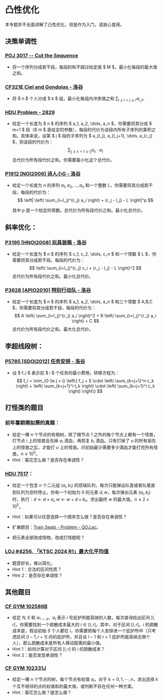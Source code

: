 # 凸性优化

本专题并不全面讲解了凸性优化，但是作为入门，请放心食用。

## 决策单调性

### [POJ 3017 -- Cut the Sequence](http://poj.org/problem?id=3017)

- 将一个序列分成若干段，每段的和不超过给定值 $ M $，最小化每段的最大值之和。

### [CF321E Ciel and Gondolas - 洛谷](https://www.luogu.com.cn/problem/CF321E)

- 将 $ n $ 个人分成 $ k $ 组，最小化每组内冲突值之和 $\sum_{l\le i < j\le r}a_{i,j}$。

### [HDU Problem - 2829](https://acm.hdu.edu.cn/showproblem.php?pid=2829)

- 给定一个长度为 $ n $ 的序列 $ a_1, a_2, \dots, a_n $，你需要将其分成 $ m+1 $ 段（$ m $ 是给定的参数），每段的代价为该段内所有子序列的乘积之和。具体来说，设第 $ j $ 段的子序列为 $ a_{l_j}, a_{l_j+1}, \dots, a_{r_j} $，则该段的代价为：
  $$
  \sum_{l_j \leq s < t \leq r_j} a_s \cdot a_t
  $$
  总代价为所有段代价之和。你需要最小化这个总代价。

### [P1912 [NOI2009] 诗人小G - 洛谷](https://www.luogu.com.cn/problem/P1912)

- 给定一个长度为 $n$ 的序列 $a_1, a_2, \dots, a_n$ 和一个整数 $L$，你需要将其分成若干段，每段的代价为：
  $$
  \left| \left( \sum_{i=l_j}^{r_j} a_i \right) + (r_j - l_j) - L \right|^p
  $$

  其中 $p$ 是一个给定的常数。总代价为所有段代价之和。最小化总代价。

## 斜率优化：

### [P3195 [HNOI2008] 玩具装箱 - 洛谷](https://www.luogu.com.cn/problem/P3195)

- 给定一个长度为 $ n $ 的序列 $ c_1, c_2, \dots, c_n $ 和一个常数 $ L $，你需要将其分成若干段，每段的代价为：
  $$
  \left( \sum_{i=l_j}^{r_j} c_i + (r_j - l_j) - L \right)^2
  $$
  总代价为所有段代价之和。最小化总代价。

### [P3628 [APIO2010] 特别行动队 - 洛谷](https://www.luogu.com.cn/problem/P3628)

- 给定一个长度为 $ n $ 的序列 $ a_1, a_2, \dots, a_n $ 和三个常数 $ A,B,C $，你需要将其分成若干段，每段的代价为：
  $$
  A \left( \sum_{i=l_j}^{r_j} a_i \right)^2 + B \left( \sum_{i=l_j}^{r_j} a_i \right) + C
  $$
  总代价为所有段代价之和。最大化总代价。

## 李超线段树：

### [P5785 [SDOI2012] 任务安排 - 洛谷](https://www.luogu.com.cn/problem/P5785)

- 设 $ f_i $ 表示前 $ i $ 个任务的最小费用，转移方程为：
  $$
  f_i = \min_{0 \le j < i} \left\{ f_j + S \cdot \left( \sum_{k=j+1}^n c_k \right) + \left( \sum_{k=j+1}^i t_k \right) \cdot \left( \sum_{k=j+1}^i c_k \right) \right\}
  $$

## 打怪类的题目

### 前年暑期模拟赛的真题：

- 给定一棵 $n$ 个节点的有根树，除了根节点 $1$ 之外的每个节点上都有一个怪兽，打节点 $i$ 上的怪兽会先掉 $a_i$ 滴血，再恢复 $b_i$ 滴血。只有打掉了 $u$ 的所有祖先上的怪兽之后，才能打 $u$ 上的怪兽。问初始最少需要多少滴血才能打完所有怪兽。$n\le 10^5$。
- Hint：菊花怎么做？是否存在单调性？

### [HDU 7517](https://acm.hdu.edu.cn/showproblem.php?pid=7517)：

- 给定一个包含 $n$ 个二元组 $(a_i,b_i)$ 的双端队列，每次只能弹出队首或者队尾直到队列为空时停止。你有一个初始为 $0$ 的元素 $d,w$，每次弹出元素 $(a_i,b_i)$ 时，执行：$d\gets d+a_i,w\gets w +d\times b_i$。求出最终 $w$ 的最大值。$n\le 2\times 10^5$。
- Hint：如果可以任意选择一个顺序怎么做？是否存在单调性？

- 扩展题目：[Train Seats - Problem - QOJ.ac](https://qoj.ac/contest/1804/problem/9440)。
- 把元素全部改成怪物，改成打怪题呢？

### [LOJ #4256. 「KTSC 2024 R1」最大化平均值](https://loj.ac/p/4256)

- 题意好长，难以简化。
- Hint 1：合法的区间性质？
- Hint 2：是否存在单调性？

## 其他题目

### [CF GYM 102586B](https://codeforces.com/gym/102586/problem/B)

- 给定 $N,S$ 和 $a_{1\sim n}$，$a_i$ 表示 $i$ 号庇护所能容纳的人数，每次查询给出区间 $[l,r]$，你需要找到一个疏散成本最大的 $i\in[l,r]$。其中，对于区间 $[l,r]$，$i$ 的疏散成本是，假设初始 $S$ 个人都在 $i$，你需要把每个人安排进一个庇护所中（只考虑区间 $[l-1,r+1]$ 内的庇护所，并且设 $l-1$ 和 $r+1$ 庇护所能容纳无限个人），那么疏散成本是所有人移动距离的最小值。
- Hint 1：如何计算对于区间 $[l,r]$ 的 $i$ 的疏散成本？
- Hint 2：能否发现单调性？

### [CF GYM 102331J](https://codeforces.com/gym/102331/problem/J)

- 给定一棵 $n$ 个节点的树，每个节点有权值 $a_i$，对于 $k=0,1,\cdots ,n$，求出选择 $k$ 个互不相邻的点的权值和的最大值，或判断不存在任何一种方案。
- Hint：菊花怎么做？链怎么做？